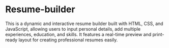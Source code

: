# Resume-builder
This is a dynamic and interactive resume builder built with HTML, CSS, and JavaScript, allowing users to input personal details, add multiple experiences, education, and skills. It features a real-time preview and print-ready layout for creating professional resumes easily.
